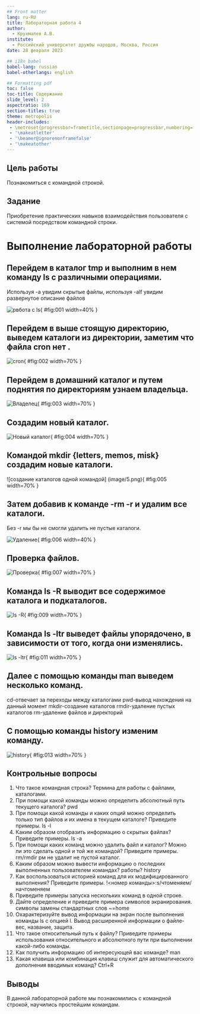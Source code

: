 ```yaml
---
## Front matter
lang: ru-RU
title: Лабораторная работа 4
author:
  - Крухмалев А.В.
institute:
  - Российский университет дружбы народов, Москва, Россия
date: 28 февраля 2023

## i18n babel
babel-lang: russian
babel-otherlangs: english

## Formatting pdf
toc: false
toc-title: Содержание
slide_level: 2
aspectratio: 169
section-titles: true
theme: metropolis
header-includes:
 - \metroset{progressbar=frametitle,sectionpage=progressbar,numbering=fraction}
 - '\makeatletter'
 - '\beamer@ignorenonframefalse'
 - '\makeatother'
---
```


## Цель работы

Познакомиться с командной строкой.

## Задание

Приобретение практических навыков взаимодействия пользователя с системой посредством командной строки.

# Выполнение лабораторной работы

## Перейдем в каталог tmp и выполним в нем команду ls с различными операциями. 
Используя -а увидим скрытые файлы, используя -alf увидим развернутое описание файлов 

![рвбота с ls](image/1.png){ #fig:001 width=40% }

## Перейдем в выше стоящую директорию, выведем каталоги из директории, заметим что файла cron нет .

![cron](image/2.png){ #fig:002 width=70% }

## Перейдем в домашний каталог и путем поднятия по директориям узнаем владельца.

![Владелец](image/3.png){ #fig:003 width=70% }

## Создадим новый каталог.

![Новый каталог](image/4.png){ #fig:004 width=70% }

## Командой mkdir {letters, memos, misk} создадим новые каталоги.

![создание каталогов одной командой] (image/5.png){ #fig:005 width=70% }

## Затем добавив к команде -rm -r и удалим все каталоги.
Без -r мы бы не смогли удалить не пустые каталоги.

![Удаление](image/6.png){ #fig:006 width=40% }

## Проверка файлов.

![Проверка](image/7.png){ #fig:007 width=70% }

## Команда ls -R выводит все содержимое каталога и подкаталогов.

![ls -R](image/8.png){ #fig:009 width=70% }

## Команда ls -ltr выведет файлы упорядочено, в зависимости от того, когда они изменялись.

![ls -ltr](image/9.png){ #fig:011 width=70% }

## Далее c помощью команды man выведем несколько команд.
cd-отвечает за переходы между каталогами
pwd-вывод нахождения на данный момент
mkdir-создание каталогов
rmdir-удаление пустых каталогов
rm-удаление файлов и директорий

## C помощью команды history изменим команду.

![history](image/15.png){ #fig:013 width=70% }

## Контрольные вопросы

1. Что такое командная строка? Термина для работы с файлами, каталогами.
2. При помощи какой команды можно определить абсолютный путь текущего каталога?  pwd
3. При помощи какой команды и каких опций можно определить только тип файлов и их имена в текущем каталоге? Приведите примеры. ls -l
4. Каким образом отобразить информацию о скрытых файлах? Приведите примеры. ls -a
5. При помощи каких команд можно удалить файл и каталог? Можно ли это сделать одной и той же командой? Приведите примеры. rm/rmdir рм не удалит не пустой каталог.
6. Каким образом можно вывести информацию о последних выполненных пользователем командах? работы? history
7. Как воспользоваться историей команд для их модифицированного выполнения? Приведите примеры. !<номер команды>:s/чтоменяем/начтоменяем
8. Приведите примеры запуска нескольких команд в одной строке.
9. Дайте определение и приведите примера символов экранирования. символы замены стандартных слов ~=home
10. Охарактеризуйте вывод информации на экран после выполнения команды ls с опцией
l. Вывод расширенной информации о файле-вес, название, защита.
11. Что такое относительный путь к файлу? Приведите примеры использования относительного и абсолютного пути при выполнении какой-либо команды.
12. Как получить информацию об интересующей вас команде? man
13. Какая клавиша или комбинация клавиш служит для автоматического дополнения вводимых команд? Ctrl+R

## Выводы

В данной лабораторной работе мы познакомились с командной строкой, научились простейшим командам.



